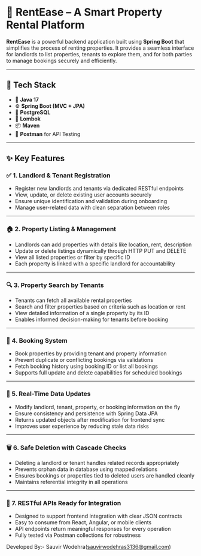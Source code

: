 # 🏡 RentEase – A Smart Property Rental Platform

**RentEase** is a powerful backend application built using **Spring Boot** that simplifies the process of renting properties. It provides a seamless interface for landlords to list properties, tenants to explore them, and for both parties to manage bookings securely and efficiently.

---

## 🚀 Tech Stack

- 🧠 **Java 17**
- ⚙️ **Spring Boot (MVC + JPA)**
- 🐘 **PostgreSQL**
- 🔄 **Lombok**
- 📦 **Maven**
- 🧪 **Postman** for API Testing

---

## ✨ Key Features

### ✅ 1. Landlord & Tenant Registration  
- Register new landlords and tenants via dedicated RESTful endpoints  
- View, update, or delete existing user accounts securely  
- Ensure unique identification and validation during onboarding  
- Manage user-related data with clean separation between roles  

---

### 🏠 2. Property Listing & Management  
- Landlords can add properties with details like location, rent, description  
- Update or delete listings dynamically through HTTP PUT and DELETE  
- View all listed properties or filter by specific ID  
- Each property is linked with a specific landlord for accountability  

---

### 🔍 3. Property Search by Tenants  
- Tenants can fetch all available rental properties  
- Search and filter properties based on criteria such as location or rent  
- View detailed information of a single property by its ID  
- Enables informed decision-making for tenants before booking  

---

### 📅 4. Booking System  
- Book properties by providing tenant and property information  
- Prevent duplicate or conflicting bookings via validations  
- Fetch booking history using booking ID or list all bookings  
- Supports full update and delete capabilities for scheduled bookings  

---

### 🔁 5. Real-Time Data Updates  
- Modify landlord, tenant, property, or booking information on the fly  
- Ensure consistency and persistence with Spring Data JPA  
- Returns updated objects after modification for frontend sync  
- Improves user experience by reducing stale data risks  

---

### 🗑️ 6. Safe Deletion with Cascade Checks  
- Deleting a landlord or tenant handles related records appropriately  
- Prevents orphan data in database using mapped relations  
- Ensures bookings or properties tied to deleted users are handled cleanly  
- Maintains referential integrity in all operations  

---

### 📡 7. RESTful APIs Ready for Integration  
- Designed to support frontend integration with clear JSON contracts  
- Easy to consume from React, Angular, or mobile clients  
- API endpoints return meaningful responses for every operation  
- Fully tested via Postman collections for robustness  

Developed By:-
Sauvir Wodehra(sauvirwodehras3136@gmail.com)
